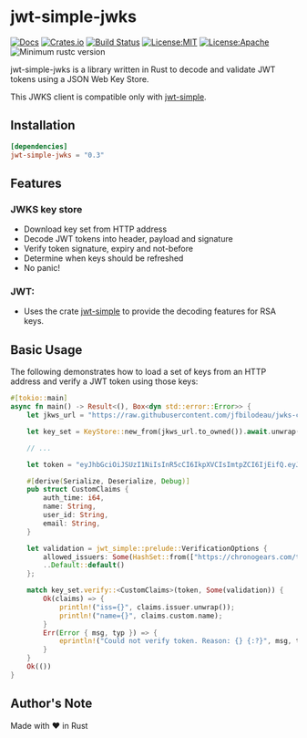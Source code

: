 # jwt-simple-jwks

[![Docs](https://docs.rs/jwt-simple-jwks/badge.svg)](https://docs.rs/jwt-simple-jwks)
[![Crates.io](https://img.shields.io/crates/v/jwt-simple-jwks.svg?maxAge=2592000)](https://crates.io/crates/jwt-simple-jwks)
[![Build Status](https://travis-ci.com/seanpianka/jwks-client.svg?branch=master)](https://travis-ci.com/seanpianka/jwks-client) [![License:MIT](https://img.shields.io/badge/License-MIT-yellow.svg)](https://opensource.org/licenses/MIT) [![License:Apache](https://img.shields.io/badge/License-Apache-yellow.svg)](https://opensource.org/licenses/Apache-2.0) ![Minimum rustc version](https://img.shields.io/badge/rustc-stable-success.svg)

jwt-simple-jwks is a library written in Rust to decode and validate JWT tokens using a JSON Web Key Store.

This JWKS client is compatible only with [jwt-simple](https://crates.io/crates/jwt-simple).

## Installation

```toml
[dependencies]
jwt-simple-jwks = "0.3"
``` 

## Features

### JWKS key store
* Download key set from HTTP address
* Decode JWT tokens into header, payload and signature
* Verify token signature, expiry and not-before
* Determine when keys should be refreshed
* No panic!
  
### JWT: 
* Uses the crate [jwt-simple](https://crates.io/crates/jwt-simple) to provide the decoding features for RSA keys.

## Basic Usage

The following demonstrates how to load a set of keys from an HTTP address and verify a JWT token using those keys:

```rust
#[tokio::main]
async fn main() -> Result<(), Box<dyn std::error::Error>> {
    let jkws_url = "https://raw.githubusercontent.com/jfbilodeau/jwks-client/0.1.8/test/test-jwks.json";

    let key_set = KeyStore::new_from(jkws_url.to_owned()).await.unwrap();

    // ...

    let token = "eyJhbGciOiJSUzI1NiIsInR5cCI6IkpXVCIsImtpZCI6IjEifQ.eyJuYW1lIjoiQWRhIExvdmVsYWNlIiwiaXNzIjoiaHR0cHM6Ly9jaHJvbm9nZWFycy5jb20vdGVzdCIsImF1ZCI6InRlc3QiLCJhdXRoX3RpbWUiOjEwMCwidXNlcl9pZCI6InVpZDEyMyIsInN1YiI6InNidTEyMyIsImlhdCI6MjAwLCJleHAiOjUwMCwibmJmIjozMDAsImVtYWlsIjoiYWxvdmVsYWNlQGNocm9ub2dlYXJzLmNvbSJ9.eTQnwXrri_uY55fS4IygseBzzbosDM1hP153EZXzNlLH5s29kdlGt2mL_KIjYmQa8hmptt9RwKJHBtw6l4KFHvIcuif86Ix-iI2fCpqNnKyGZfgERV51NXk1THkgWj0GQB6X5cvOoFIdHa9XvgPl_rVmzXSUYDgkhd2t01FOjQeeT6OL2d9KdlQHJqAsvvKVc3wnaYYoSqv2z0IluvK93Tk1dUBU2yWXH34nX3GAVGvIoFoNRiiFfZwFlnz78G0b2fQV7B5g5F8XlNRdD1xmVZXU8X2-xh9LqRpnEakdhecciFHg0u6AyC4c00rlo_HBb69wlXajQ3R4y26Kpxn7HA";

    #[derive(Serialize, Deserialize, Debug)]
    pub struct CustomClaims {
        auth_time: i64,
        name: String,
        user_id: String,
        email: String,
    }

    let validation = jwt_simple::prelude::VerificationOptions {
        allowed_issuers: Some(HashSet::from(["https://chronogears.com/test".to_owned()])),
        ..Default::default()
    };

    match key_set.verify::<CustomClaims>(token, Some(validation)) {
        Ok(claims) => {
            println!("iss={}", claims.issuer.unwrap());
            println!("name={}", claims.custom.name);
        }
        Err(Error { msg, typ }) => {
            eprintln!("Could not verify token. Reason: {} {:?}", msg, typ);
        }
    }
    Ok(())
}
```

## Author's Note

Made with ❤️  in Rust
